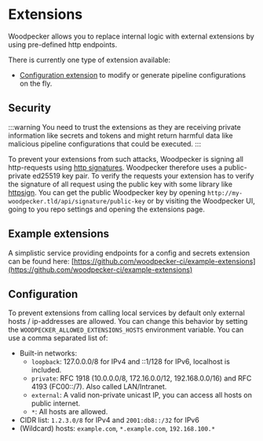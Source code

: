 # Extensions

Woodpecker allows you to replace internal logic with external extensions by using pre-defined http endpoints.

There is currently one type of extension available:

- [Configuration extension](./40-configuration-extension.md) to modify or generate pipeline configurations on the fly.

## Security

:::warning
You need to trust the extensions as they are receiving private information like secrets and tokens and might return harmful
data like malicious pipeline configurations that could be executed.
:::

To prevent your extensions from such attacks, Woodpecker is signing all http-requests using [http signatures](https://tools.ietf.org/html/draft-cavage-http-signatures). Woodpecker therefore uses a public-private ed25519 key pair.
To verify the requests your extension has to verify the signature of all request using the public key with some library like [httpsign](https://github.com/yaronf/httpsign).
You can get the public Woodpecker key by opening `http://my-woodpecker.tld/api/signature/public-key` or by visiting the Woodpecker UI, going to you repo settings and opening the extensions page.

## Example extensions

A simplistic service providing endpoints for a config and secrets extension can be found here: [https://github.com/woodpecker-ci/example-extensions](https://github.com/woodpecker-ci/example-extensions)

## Configuration

To prevent extensions from calling local services by default only external hosts / ip-addresses are allowed. You can change this behavior by setting the `WOODPECKER_ALLOWED_EXTENSIONS_HOSTS` environment variable. You can use a comma separated list of:

- Built-in networks:
  - `loopback`: 127.0.0.0/8 for IPv4 and ::1/128 for IPv6, localhost is included.
  - `private`: RFC 1918 (10.0.0.0/8, 172.16.0.0/12, 192.168.0.0/16) and RFC 4193 (FC00::/7). Also called LAN/Intranet.
  - `external`: A valid non-private unicast IP, you can access all hosts on public internet.
  - `*`: All hosts are allowed.
- CIDR list: `1.2.3.0/8` for IPv4 and `2001:db8::/32` for IPv6
- (Wildcard) hosts: `example.com`, `*.example.com`, `192.168.100.*`
